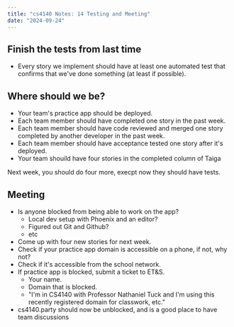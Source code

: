 ```yaml
---
title: "cs4140 Notes: 14 Testing and Meeting"
date: "2024-09-24"
---
```


## Finish the tests from last time

 * Every story we implement should have at least one automated test
   that confirms that we've done something (at least if possible).
 

## Where should we be?

 * Your team's practice app should be deployed.
 * Each team member should have completed one story in the past week.
 * Each team member should have code reviewed and merged one story completed
   by another developer in the past week.
 * Each team member should have acceptance tested one story after it's deployed.
 * Your team shouild have four stories in the completed column of Taiga

Next week, you should do four more, execpt now they should have tests.


## Meeting

 * Is anyone blocked from being able to work on the app?
   * Local dev setup with Phoenix and an editor?
   * Figured out Git and Github?
   * etc
 * Come up with four new stories for next week.
 * Check if your practice app domain is accessible on a phone, if not, why not?
 * Check if it's accessible from the school network.
 * If practice app is blocked, submit a ticket to ET&S.
   * Your name.
   * Domain that is blocked.
   * "I'm in CS4140 with Professor Nathaniel Tuck and I'm using this
     recently registered domain for classwork, etc."
 * cs4140.party should now be unblocked, and is a good place to have
   team discussions
   
